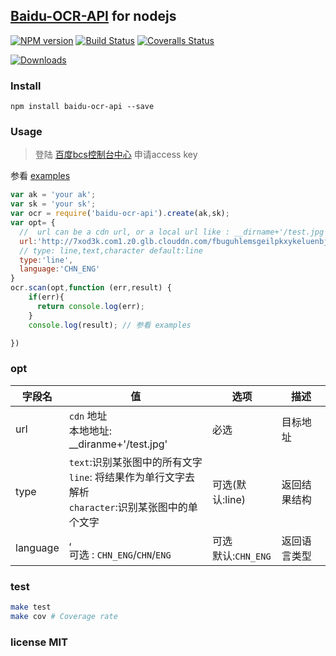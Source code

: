 ## [Baidu-OCR-API](https://bce.baidu.com/doc/OCR/ProductDescription.html#.E4.BB.8B.E7.BB.8D) for nodejs


[![NPM version][npm-image]][npm-url] [![Build Status][travis-image]][travis-url] [![Coveralls Status][coveralls-image]][coveralls-url]

[![Downloads][downloads-image]][npm-url]

### Install
```
npm install baidu-ocr-api --save

```
### Usage

> 登陆 [百度bcs控制台中心](https://console.bce.baidu.com/iam/#/iam/accesslist) 申请access key
>
参看 [examples](https://github.com/netpi/baidu-ocr-api/tree/master/examples)

```js
var ak = 'your ak';
var sk = 'your sk';
var ocr = require('baidu-ocr-api').create(ak,sk);
var opt= {
  //  url can be a cdn url, or a local url like : __dirname+'/test.jpg'  
  url:'http://7xod3k.com1.z0.glb.clouddn.com/fbuguhlemsgeilpkxykeluenbjkozzne',
  // type: line,text,character default:line
  type:'line',
  language:'CHN_ENG'
}
ocr.scan(opt,function (err,result) {
    if(err){
      return console.log(err);
    }
    console.log(result); // 参看 examples

})


```
### opt
| 字段名      | 值                                        | 选项          | 描述     |
| -------- | ---------------------------------------- | ----------- | ------ |
| url      | `cdn` 地址 <br/> 本地地址: __diranme+'/test.jpg' | 必选          | 目标地址   |
| type     | `text`:识别某张图中的所有文字<br>`line`: 将结果作为单行文字去解析<br>`character`:识别某张图中的单个文字 | 可选(默认:line) | 返回结果结构 |
| language | , <br/>可选 : `CHN_ENG`/`CHN`/`ENG`   | 可选<br/> 默认:`CHN_ENG`          | 返回语言类型 |




### test
```sh
make test
make cov # Coverage rate
```
### license MIT


[downloads-image]: http://img.shields.io/npm/dm/baidu-ocr-api.svg

[npm-url]: https://npmjs.org/package/baidu-ocr-api
[npm-image]: http://img.shields.io/npm/v/baidu-ocr-api.svg

[travis-url]: https://travis-ci.org/netpi/baidu-ocr-api
[travis-image]: http://img.shields.io/travis/netpi/baidu-ocr-api.svg

[coveralls-url]: https://coveralls.io/r/netpi/baidu-ocr-api
[coveralls-image]: http://img.shields.io/coveralls/netpi/baidu-ocr-api/master.svg
